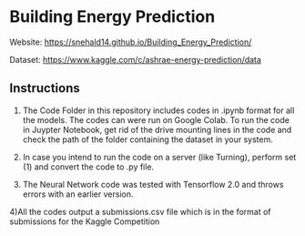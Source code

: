 # Building Energy Prediction 
Website: https://snehald14.github.io/Building_Energy_Prediction/

Dataset: https://www.kaggle.com/c/ashrae-energy-prediction/data

## Instructions 
1) The Code Folder in this repository includes codes in .ipynb format for all the models. The codes can were run on Google Colab. To run the code in Juypter Notebook, get rid of the drive mounting lines in the code and check the path of the folder containing the dataset in your system. 

2) In case you intend to run the code on a server (like Turning), perform set (1) and convert the code to .py file.

3) The Neural Network code was tested with Tensorflow 2.0 and throws errors with an earlier version.

4)All the codes output a submissions.csv file which is in the format of submissions for the Kaggle Competition 










